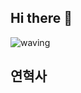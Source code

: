 ## Hi there 👋

![waving](https://capsule-render.vercel.app/api?type=waving&height=200&text=Hello&fontAlign=80&fontAlignY=40&color=gradient)

## 연혁사
